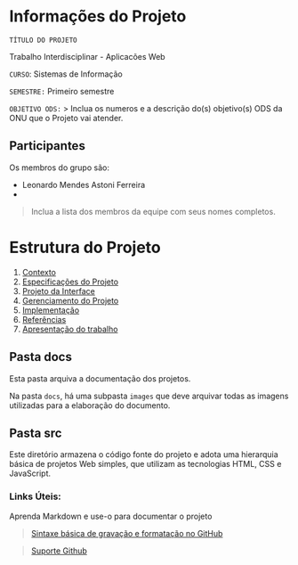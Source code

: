 # Informações do Projeto
`TÍTULO DO PROJETO`  

Trabalho Interdisciplinar - Aplicacões Web

`CURSO`: Sistemas de Informação

`SEMESTRE:` Primeiro semestre

`OBJETIVO ODS:` > Inclua os numeros e a descrição do(s) objetivo(s) ODS da ONU que o Projeto vai atender. 

## Participantes

Os membros do grupo são: 
- Leonardo Mendes Astoni Ferreira
- 

> Inclua a lista dos membros da equipe com seus nomes completos.

# Estrutura do Projeto

1. [Contexto](./docs/1-Contexto.md)
2. [Especificações do Projeto](./docs/2-Especificação.md)
3. [Projeto da Interface](./docs/3-Interface.md)
4. [Gerenciamento do Projeto](./docs/4-Gerenciamento-Projeto.md)
5. [Implementação](./docs/5-Implementação.md)
6. [Referências](./docs/6-Referências.md)
7. [Apresentação do trabalho](./docs/apresentacao/README.md) 



## Pasta docs

Esta pasta arquiva a documentação dos projetos.


Na pasta `docs`, há uma subpasta `images` que deve arquivar todas as
imagens utilizadas para a elaboração do documento.


## Pasta src

Este diretório armazena o código fonte do projeto e adota uma hierarquia
básica de projetos Web simples, que utilizam as tecnologias HTML, CSS e
JavaScript.

### Links Úteis:

Aprenda Markdown e use-o para documentar o projeto  

> [Sintaxe básica de gravação e formatação no GitHub](https://guides.github.com/features/mastering-markdown/)

> [Suporte Github](https://help.github.com/pt/github/writing-on-github/getting-started-with-writing-and-formatting-on-github)

